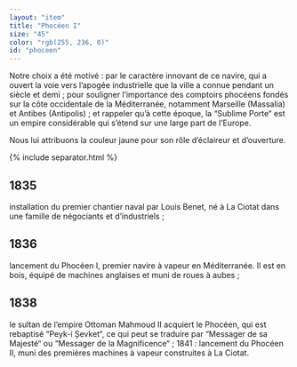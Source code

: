 ```yaml
---
layout: "item"
title: "Phocéen I"
size: "45"
color: "rgb(255, 236, 0)"
id: "phoceen"
---
```


Notre choix a été motivé :par le caractère innovant de ce navire, qui a ouvert la voie vers l’apogée industrielle que la ville a connue pendant un siècle et demi ;pour souligner l’importance des comptoirs phocéens fondés sur la côte occidentale de la Méditerranée, notamment Marseille (Massalia) et Antibes (Antipolis) ;et rappeler qu’à cette époque, la “Sublime Porte“ est un empire considérable qui s’étend sur une large part de l’Europe.
Nous lui attribuons la couleur jaune pour son rôle d’éclaireur et d’ouverture.

{% include separator.html %}

1835
----

installation du premier chantier naval par Louis Benet, né à La Ciotat dans une famille de négociants et d’industriels ;

1836
----

lancement du Phocéen I, premier navire à vapeur en Méditerranée. Il est en bois, équipé de machines anglaises et muni de roues à aubes ;

1838
--------------

le sultan de l’empire Ottoman Mahmoud II acquiert le Phocéen, qui est rebaptisé “Peyk-i Șevket“, ce qui peut se traduire par “Messager de sa Majesté“ ou “Messager de la Magnificence“ ; 1841 : lancement du Phocéen II, muni des premières machines à vapeur construites à La Ciotat.

